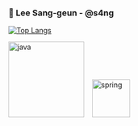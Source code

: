 
### 👋 Lee Sang-geun - @s4ng
<!--
[![s4ng's github stats](https://github-readme-stats.vercel.app/api?username=s4ng&theme=react&show_icons=true&count_private=true)](https://github.com/s4ng) 
-->
[![Top Langs](https://github-readme-stats.vercel.app/api/top-langs/?username=s4ng&layout=compact&theme=react)](https://github.com/s4ng)


<div>
  <img height="150" src="https://user-images.githubusercontent.com/48652807/194749243-2f423f73-5a0a-4ab1-a0ef-83689c1a7cbf.png" alt="java" title="java">
  &nbsp&nbsp
  <img height="75" src="https://user-images.githubusercontent.com/48652807/194749150-04203c01-7c16-40aa-904d-7d9c7f88dc34.svg" alt="spring" title="spring">
</div>
<!--
</br>
<p align="">
  😎&nbsp;
  <code><img height="30" src="https://user-images.githubusercontent.com/48652807/194748996-16adda70-2514-45c4-b558-cd79ab4b0315.png" alt="java" title="java"></code>
  <code><img height="30" src="https://user-images.githubusercontent.com/48652807/194749044-d73b0b7e-beaf-4db1-9327-c6b38dc95a24.svg" alt="spring" title="spring"></code>


</p>
<p align="">
  🤔&nbsp;
  <code><img height="30" src="https://raw.githubusercontent.com/github/explore/80688e429a7d4ef2fca1e82350fe8e3517d3494d/topics/javascript/javascript.png" alt="javascript" title="javascript"></code>
  <code><img height="30" src="https://raw.githubusercontent.com/github/explore/80688e429a7d4ef2fca1e82350fe8e3517d3494d/topics/nodejs/nodejs.png" alt="nodejs" title="nodejs"></code>
  <code><img height="30" src="https://raw.githubusercontent.com/github/explore/80688e429a7d4ef2fca1e82350fe8e3517d3494d/topics/react/react.png" alt="react" title="react"></code>

</p>

---

<p align="center">
  <img src="https://visitor-badge.laobi.icu/badge?page_id=s4ng/s4ng" alt="visitor"/>
</p>


**s4ng/s4ng** is a ✨ _special_ ✨ repository because its `README.md` (this file) appears on your GitHub profile.

Here are some ideas to get you started:

- 🔭 I’m currently working on ...
- 🌱 I’m currently learning ...
- 👯 I’m looking to collaborate on ...
- 🤔 I’m looking for help with ...
- 💬 Ask me about ...
- 📫 How to reach me: ...
- 😄 Pronouns: ...
- ⚡ Fun fact: ...
-->
